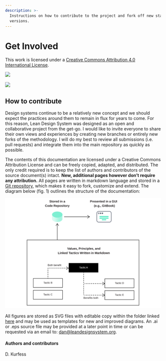 ```yaml
---
description: >-
  Instructions on how to contribute to the project and fork off new stand-alone
  versions.
---
```


# Get Involved

This work is licensed under a [Creative Commons Attribution 4.0 International License](http://creativecommons.org/licenses/by/4.0/).

[![](https://img.shields.io/badge/License-CC%20BY%204.0-lightgrey.svg)](http://creativecommons.org/licenses/by/4.0/)

[![](https://i.creativecommons.org/l/by/4.0/88x31.png)](http://creativecommons.org/licenses/by/4.0/)

## How to contribute

Design systems continue to be a relatively new concept and we should expect the practices around them to remain in flux for years to come. For this reason, Lean Design System was designed as an open and collaborative project from the get-go. I would like to invite everyone to share their own views and experiences by creating new branches or entirely new forks of the methodology. I will do my best to review all submissions \(i.e. pull requests\) and integrate them into the main repository as quickly as possible. 

The contents of this documentation are licensed under a Creative Commons Attribution License and can be freely copied, adapted, and distributed. The only credit required is to keep the list of authors and contributors of the source document\(s\) intact. **New, additional pages however don’t require any attribution.** All pages are written in markdown language and stored in a [Git repository](https://github.com/1corn/leandesignsystem/tree/main), which makes it easy to fork, customize and extend. The diagram below \(fig. 1\) outlines the structure of the documentation:

![Fig. 1: Repository structure](../.gitbook/assets/fig_repo.svg)

All figures are stored as SVG files with editable copy within the folder linked [here](https://github.com/1corn/leandesignsystem/tree/main/.gitbook/assets) and may be used as templates for new and improved diagrams. An .ai or .eps source file may be provided at a later point in time or can be requested via an email to: [dan@leandesignsystem.org](mailto:dan@leandesignsystem.org).



#### Authors and contributors

D. Kurfess

